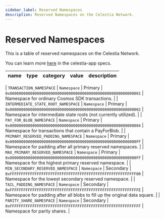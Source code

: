 ```yaml
---
sidebar_label: Reserved Namespaces
description: Reserved Namespaces on the Celestia Network.
---
```


# Reserved Namespaces

This is a table of reserved namespaces on the Celestia Network.

You can learn more
[here](https://celestiaorg.github.io/celestia-app/specs/namespace.html#reserved-namespaces)
in the celestia-app specs.

<!-- markdownlint-disable MD013 -->

| name | type | category | value | description |
| ---- | ---- | -------- | ----- | ----------- |

| `TRANSACTION_NAMESPACE` | `Namespace` | Primary | `0x0000000000000000000000000000000000000000000000000000000001` | Namespace for ordinary Cosmos SDK transactions. |
| `INTERMEDIATE_STATE_ROOT_NAMESPACE` | `Namespace` | Primary | `0x0000000000000000000000000000000000000000000000000000000002` | Namespace for intermediate state roots (not currently utilized). |
| `PAY_FOR_BLOB_NAMESPACE` | `Namespace` | Primary | `0x0000000000000000000000000000000000000000000000000000000004` | Namespace for transactions that contain a PayForBlob. |
| `PRIMARY_RESERVED_PADDING_NAMESPACE` | `Namespace` | Primary | `0x00000000000000000000000000000000000000000000000000000000FF` | Namespace for padding after all primary reserved namespaces. |
| `MAX_PRIMARY_RESERVED_NAMESPACE` | `Namespace` | Primary | `0x00000000000000000000000000000000000000000000000000000000FF` | Namespace for the highest primary reserved namespace. |
| `MIN_SECONDARY_RESERVED_NAMESPACE` | `Namespace` | Secondary | `0xFFFFFFFFFFFFFFFFFFFFFFFFFFFFFFFFFFFFFFFFFFFFFFFFFFFFFFFF00` | Namespace for the lowest secondary reserved namespace. |
| `TAIL_PADDING_NAMESPACE` | `Namespace` | Secondary | `0xFFFFFFFFFFFFFFFFFFFFFFFFFFFFFFFFFFFFFFFFFFFFFFFFFFFFFFFFFE` | Namespace for padding after all blobs to fill up the original data square. |
| `PARITY_SHARE_NAMESPACE` | `Namespace` | Secondary | `0xFFFFFFFFFFFFFFFFFFFFFFFFFFFFFFFFFFFFFFFFFFFFFFFFFFFFFFFFFF` | Namespace for parity shares. |

<!-- markdownlint-enable MD013 -->
